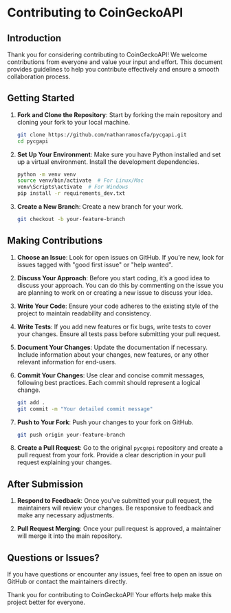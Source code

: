 # Contributing to CoinGeckoAPI

## Introduction

Thank you for considering contributing to CoinGeckoAPI! We welcome contributions from everyone and value your input and effort. This document provides guidelines to help you contribute effectively and ensure a smooth collaboration process.

## Getting Started

1. **Fork and Clone the Repository**: Start by forking the main repository and cloning your fork to your local machine.

    ```bash
    git clone https://github.com/nathanramoscfa/pycgapi.git
    cd pycgapi
    ```

2. **Set Up Your Environment**: Make sure you have Python installed and set up a virtual environment. Install the development dependencies.

    ```bash
    python -m venv venv
    source venv/bin/activate  # For Linux/Mac
    venv\Scripts\activate  # For Windows
    pip install -r requirements_dev.txt
    ```

3. **Create a New Branch**: Create a new branch for your work.

    ```bash
    git checkout -b your-feature-branch
    ```

## Making Contributions

1. **Choose an Issue**: Look for open issues on GitHub. If you're new, look for issues tagged with "good first issue" 
   or "help wanted".

2. **Discuss Your Approach**: Before you start coding, it’s a good idea to discuss your approach. You can do this by 
   commenting on the issue you are planning to work on or creating a new issue to discuss your idea.

3. **Write Your Code**: Ensure your code adheres to the existing style of the project to maintain readability and 
   consistency.

4. **Write Tests**: If you add new features or fix bugs, write tests to cover your changes. Ensure all tests pass 
   before submitting your pull request.

5. **Document Your Changes**: Update the documentation if necessary. Include information about your changes, new 
   features, or any other relevant information for end-users.

6. **Commit Your Changes**: Use clear and concise commit messages, following best practices. Each commit should 
   represent a logical change.

    ```bash
    git add .
    git commit -m "Your detailed commit message"
    ```

7. **Push to Your Fork**: Push your changes to your fork on GitHub.

    ```bash
    git push origin your-feature-branch
    ```

8. **Create a Pull Request**: Go to the original `pycgapi` repository and create a pull request from your fork. 
   Provide a clear description in your pull request explaining your changes.

## After Submission

1. **Respond to Feedback**: Once you've submitted your pull request, the maintainers will review your changes. Be 
   responsive to feedback and make any necessary adjustments.

2. **Pull Request Merging**: Once your pull request is approved, a maintainer will merge it into the main repository.

## Questions or Issues?

If you have questions or encounter any issues, feel free to open an issue on GitHub or contact the maintainers directly.

Thank you for contributing to CoinGeckoAPI! Your efforts help make this project better for everyone.
